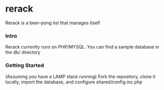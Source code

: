 rerack
======
Rerack is a beer-pong list that manages itself

### Intro

Rerack currently runs on PHP/MYSQL. You can find a sample database in the db/ directory

### Getting Started

(Assuming you have a LAMP stack running) Fork the repository, clone it locally, import the database, and configure shared/config.inc.php
